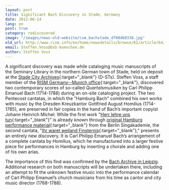 ```yaml
---
layout: post
title: Significant Bach Discovery in Stade, Germany
date: 2012-06-14
lang: en
post: true
category: rediscovered
image: "/images/news-old-website/csm_bachstade_df00d68338.jpg"
old_url: http://www.rism.info/en/home/newsdetails/browse/62/article/64/significant-bach-discovery-in-stade-germany.html
email: Steffen.Voss@bsb-muenchen.de
author: Steffen Voss
---
```


A significant discovery was made while cataloging music manuscripts of the Seminary Library in the northern German town of Stade, held on deposit at the [Stade City Archives](http://www.stadt-stade.info/Stadtarchiv){:target="_blank"} (D-STs). Steffen Voss, a staff member of the [RISM Germany--Munich office](http://www.rism.info/en/workgroups/germany-dresden-munich-working-group-deutschland/home.html){:target="_blank"}, discovered two contemporary scores of so-called _Quartalsmusiken_ by Carl Philipp Emanuel Bach (1714-1788) during an on-site cataloging project. The two Pentecost cantatas, in which the "Hamburg Bach" combined his own works with music by the Dresden Kreuzkantor Gottfried August Homilius (1714-1785), are preserved in fair copies in the hand of Bach’s important copyist Johann Heinrich Michel. While the first work "[Herr lehre uns tun](https://opac.rism.info/search?id=450057337){:target="_blank"}" is already known through [original Hamburg performance material](https://opac.rism.info/search?id=469025700){:target="_blank"} from the Berlin Singakademie, the second cantata, "[Ihr waret weiland Finsternis](https://opac.rism.info/search?id=450057344){:target="_blank"}," presents an entirely new discovery. It is Carl Philipp Emanuel Bach’s arrangement of a complete cantata by Homilius, which he manufactured into a larger festive piece for performances in Hamburg by inserting a chorale and adding one of his own arias.

The importance of this find was confirmed by the [Bach Archive in Leipzig](http://www.bach-leipzig.de/ "leipzig/"). Additional research on both manuscripts will be undertaken there, including an attempt to fit the unknown festive music into the performance calendar of Carl Philipp Emanuel’s church musicians from his time as cantor and city music director (1768-1788).